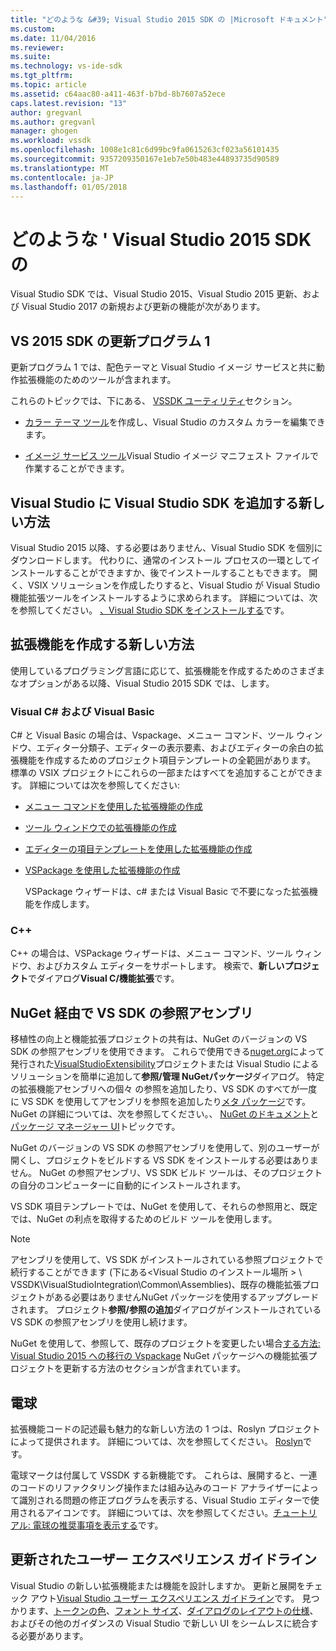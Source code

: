 ```yaml
---
title: "どのような &#39; Visual Studio 2015 SDK の |Microsoft ドキュメント"
ms.custom: 
ms.date: 11/04/2016
ms.reviewer: 
ms.suite: 
ms.technology: vs-ide-sdk
ms.tgt_pltfrm: 
ms.topic: article
ms.assetid: c64aac80-a411-463f-b7bd-8b7607a52ece
caps.latest.revision: "13"
author: gregvanl
ms.author: gregvanl
manager: ghogen
ms.workload: vssdk
ms.openlocfilehash: 1008e1c81c6d99bc9fa0615263cf023a56101435
ms.sourcegitcommit: 9357209350167e1eb7e50b483e44893735d90589
ms.translationtype: MT
ms.contentlocale: ja-JP
ms.lasthandoff: 01/05/2018
---
```

# <a name="what39s-new-in-the-visual-studio-2015-sdk"></a>どのような &#39; Visual Studio 2015 SDK の
Visual Studio SDK では、Visual Studio 2015、Visual Studio 2015 更新、および Visual Studio 2017 の新規および更新の機能が次があります。  
  
## <a name="vs-2015-sdk-update-1"></a>VS 2015 SDK の更新プログラム 1  
 更新プログラム 1 では、配色テーマと Visual Studio イメージ サービスと共に動作拡張機能のためのツールが含まれます。  
  
 これらのトピックでは、下にある、 [VSSDK ユーティリティ](../extensibility/internals/vssdk-utilities.md)セクション。  
  
-   [カラー テーマ ツール](../extensibility/internals/color-theming-tools.md)を作成し、Visual Studio のカスタム カラーを編集できます。  
  
-   [イメージ サービス ツール](../extensibility/internals/image-service-tools.md)Visual Studio イメージ マニフェスト ファイルで作業することができます。  
  
## <a name="new-way-to-add-the-visual-studio-sdk-to-visual-studio"></a>Visual Studio に Visual Studio SDK を追加する新しい方法  
 Visual Studio 2015 以降、する必要はありません、Visual Studio SDK を個別にダウンロードします。 代わりに、通常のインストール プロセスの一環としてインストールすることができますか、後でインストールすることもできます。 開く、VSIX ソリューションを作成したりすると、Visual Studio が Visual Studio 機能拡張ツールをインストールするように求められます。 詳細については、次を参照してください。 [、Visual Studio SDK をインストールする](../extensibility/installing-the-visual-studio-sdk.md)です。  
  
## <a name="new-ways-of-creating-extensions"></a>拡張機能を作成する新しい方法  
 使用しているプログラミング言語に応じて、拡張機能を作成するためのさまざまなオプションがある以降、Visual Studio 2015 SDK では、します。  
  
### <a name="visual-c-and-visual-basic"></a>Visual C# および Visual Basic  
 C# と Visual Basic の場合は、Vspackage、メニュー コマンド、ツール ウィンドウ、エディター分類子、エディターの表示要素、およびエディターの余白の拡張機能を作成するためのプロジェクト項目テンプレートの全範囲があります。 標準の VSIX プロジェクトにこれらの一部またはすべてを追加することができます。 詳細については次を参照してください:  
  
-   [メニュー コマンドを使用した拡張機能の作成](../extensibility/creating-an-extension-with-a-menu-command.md)  
  
-   [ツール ウィンドウでの拡張機能の作成](../extensibility/creating-an-extension-with-a-tool-window.md)  
  
-   [エディターの項目テンプレートを使用した拡張機能の作成](../extensibility/creating-an-extension-with-an-editor-item-template.md)  
  
-   [VSPackage を使用した拡張機能の作成](../extensibility/creating-an-extension-with-a-vspackage.md)  
  
     VSPackage ウィザードは、c# または Visual Basic で不要になった拡張機能を作成します。  
  
### <a name="c"></a>C++  
 C++ の場合は、VSPackage ウィザードは、メニュー コマンド、ツール ウィンドウ、およびカスタム エディターをサポートします。 検索で、**新しいプロジェクト**でダイアログ**Visual C/機能拡張**です。  
  
## <a name="vs-sdk-reference-assemblies-via-nuget"></a>NuGet 経由で VS SDK の参照アセンブリ  
 移植性の向上と機能拡張プロジェクトの共有は、NuGet のバージョンの VS SDK の参照アセンブリを使用できます。  これらで使用できる[nuget.org](http://www.nuget.org)によって発行された[VisualStudioExtensibility](http://www.nuget.org/profiles/VisualStudioExtensibility)プロジェクトまたは Visual Studio によるソリューションを簡単に追加して**参照/管理 NuGetパッケージ**ダイアログ。 特定の拡張機能アセンブリへの個々 の参照を追加したり、VS SDK のすべてが一度に VS SDK を使用してアセンブリを参照を追加したり[メタ パッケージ](http://www.nuget.org/packages/VSSDK_Reference_Assemblies)です。 NuGet の詳細については、次を参照してください。、 [NuGet のドキュメント](/NuGet)と[パッケージ マネージャー UI](/NuGet/Tools/Package-Manager-UI)トピックです。  
  
 NuGet のバージョンの VS SDK の参照アセンブリを使用して、別のユーザーが開くし、プロジェクトをビルドする VS SDK をインストールする必要はありません。  NuGet の参照アセンブリ、VS SDK ビルド ツールは、そのプロジェクトの自分のコンピューターに自動的にインストールされます。  
  
 VS SDK 項目テンプレートでは、NuGet を使用して、それらの参照用と、既定では、NuGet の利点を取得するためのビルド ツールを使用します。  
  
> [!NOTE]
>  アセンブリを使用して、VS SDK がインストールされている参照プロジェクトで続行することができます (下にある\<Visual Studio のインストール場所 > \ VSSDK\VisualStudioIntegration\Common\Assemblies)、既存の機能拡張プロジェクトがある必要はありませんNuGet パッケージを使用するアップグレードされます。  プロジェクト**参照/参照の追加**ダイアログがインストールされている VS SDK の参照アセンブリを使用し続けます。  
>   
>  NuGet を使用して、参照して、既存のプロジェクトを変更したい場合[する方法: Visual Studio 2015 への移行の Vspackage](../extensibility/how-to-migrate-extensibility-projects-to-visual-studio-2015.md) NuGet パッケージへの機能拡張プロジェクトを更新する方法のセクションが含まれています。  
  
## <a name="light-bulbs"></a>電球  
 拡張機能コードの記述最も魅力的な新しい方法の 1 つは、Roslyn プロジェクトによって提供されます。 詳細については、次を参照してください。 [Roslyn](https://github.com/dotnet/Roslyn)です。  
  
 電球マークは付属して VSSDK する新機能です。 これらは、展開すると、一連のコードのリファクタリング操作または組み込みのコード アナライザーによって識別される問題の修正プログラムを表示する、Visual Studio エディターで使用されるアイコンです。 詳細については、次を参照してください。[チュートリアル: 電球の推奨事項を表示する](../extensibility/walkthrough-displaying-light-bulb-suggestions.md)です。  
  
## <a name="updated-user-experience-guidelines"></a>更新されたユーザー エクスペリエンス ガイドライン  
 Visual Studio の新しい拡張機能または機能を設計しますか。 更新と展開をチェック アウト[Visual Studio ユーザー エクスペリエンス ガイドライン](../extensibility/ux-guidelines/visual-studio-user-experience-guidelines.md)です。  見つかります、[トークンの色](../extensibility/ux-guidelines/shared-colors-for-visual-studio.md)、[フォント サイズ](../extensibility/ux-guidelines/fonts-and-formatting-for-visual-studio.md)、[ダイアログのレイアウトの仕様](../extensibility/ux-guidelines/layout-for-visual-studio.md)、およびその他のガイダンスの Visual Studio で新しい UI をシームレスに統合する必要があります。